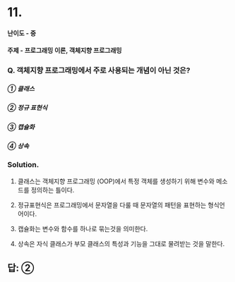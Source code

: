 # 11.
#### 난이도 - 중
#### 주제 - 프로그래밍 이론, 객체지향 프로그래밍

### Q. 객체지향 프로그래밍에서 주로 사용되는 개념이 아닌 것은?

##### ① 클래스
##### ② 정규 표현식
##### ③ 캡슐화
##### ④ 상속

### Solution. 
1. 클래스는 객체지향 프로그래밍 (OOP)에서 특정 객체를 생성하기 위해 변수와 메소드를 정의하는 틀이다.

2. 정규표현식은 프로그래밍에서 문자열을 다룰 때 문자열의 패턴을 표현하는 형식언어이다.

3. 캡슐화는 변수와 함수를 하나로 묶는것을 의미한다.

4. 상속은 자식 클래스가 부모 클래스의 특성과 기능을 그대로 물려받는 것을 말한다.

## 답: ②
